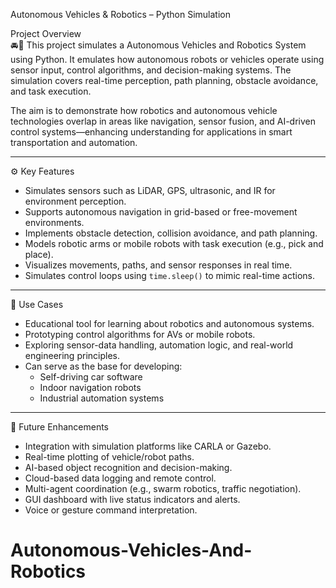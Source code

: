 
 Autonomous Vehicles & Robotics – Python Simulation

 Project Overview  
🚘🤖 This project simulates a  Autonomous Vehicles and Robotics System using Python. It emulates how autonomous robots or vehicles operate using sensor input, control algorithms, and decision-making systems. The simulation covers real-time perception, path planning, obstacle avoidance, and task execution.

The aim is to demonstrate how robotics and autonomous vehicle technologies overlap in areas like navigation, sensor fusion, and AI-driven control systems—enhancing understanding for applications in smart transportation and automation.

---

 ⚙️ Key Features

- Simulates sensors such as LiDAR, GPS, ultrasonic, and IR for environment perception.
- Supports autonomous navigation in grid-based or free-movement environments.
- Implements obstacle detection, collision avoidance, and path planning.
- Models robotic arms or mobile robots with task execution (e.g., pick and place).
- Visualizes movements, paths, and sensor responses in real time.
- Simulates control loops using `time.sleep()` to mimic real-time actions.

---

 🧠 Use Cases

- Educational tool for learning about robotics and autonomous systems.
- Prototyping control algorithms for AVs or mobile robots.
- Exploring sensor-data handling, automation logic, and real-world engineering principles.
- Can serve as the base for developing:
  - Self-driving car software
  - Indoor navigation robots
  - Industrial automation systems

---

 🔧 Future Enhancements

- Integration with simulation platforms like CARLA or Gazebo.
- Real-time plotting of vehicle/robot paths.
- AI-based object recognition and decision-making.
- Cloud-based data logging and remote control.
- Multi-agent coordination (e.g., swarm robotics, traffic negotiation).
- GUI dashboard with live status indicators and alerts.
- Voice or gesture command interpretation.
# Autonomous-Vehicles-And-Robotics